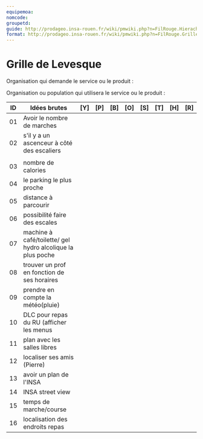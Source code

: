 ```yaml
---
equipemoa: 
nomcode: 
groupetd: 
guide: http://prodageo.insa-rouen.fr/wiki/pmwiki.php?n=FilRouge.HierachiserBesoins
format: http://prodageo.insa-rouen.fr/wiki/pmwiki.php?n=FilRouge.GrilleLevesque
---
```


# Grille de Levesque

Organisation qui demande le service ou le produit : 

Organisation ou population qui utilisera le service ou le produit : 

| ID | Idées brutes                 | [Y] | [P] | [B] | [O] | [S] | [T] | [H] | [R] |
|----|------------------------------|----------|----------|--------|-------------|----------|----------|-----------|------------|
| 01 |    Avoir le nombre de marches                          |          |          |        |             |          |          |           |            |
| 02 |  s'il y a un ascenceur à côté des escaliers
                            |          |          |        |             |          |          |           |            |
| 03 	| nombre de calories       	|                            |          |          |        |             |          |          |           |            |
| 04 	|       le parking le plus proche     	|         |          |        |             |          |          |           |            |
| 05	|          distance à parcourir    	|         |          |        |             |          |          |           |            |
| 06	|          possibilité faire des escales |        |          |        |             |          |          |           |            |
| 07	|          machine à café/toilette/ gel hydro alcolique la plus poche |         |          |        |             |          |          |           |            |
| 08	|          trouver un prof en fonction de ses horaires    	| |          |        |             |          |          |           |            |
| 09	|          prendre en compte la météo(pluie)    	| |          |        |             |          |          |           |            |
| 10	|          DLC pour repas du RU (afficher les menus   	| |          |        |             |          |          |           |            |
| 11	|          plan avec les salles libres    	| |          |        |             |          |          |           |            |
| 12	|          localiser ses amis (Pierre)    	| |          |        |             |          |          |           |            |
| 13	|          avoir un  plan de l'INSA   	| |          |        |             |          |          |           |            |
| 14	|          INSA street view    	| |          |        |             |          |          |           |            |
| 15	|          temps de marche/course   	| |          |        |             |          |          |           |            |
| 16	|            localisation des endroits repas  	| |          |        |             |          |          |           |            |
